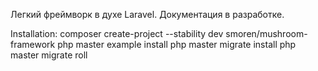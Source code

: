Легкий фреймворк в духе Laravel.
Документация в разработке.

Installation: composer create-project --stability dev smoren/mushroom-framework
php master example install
php master migrate install
php master migrate roll
